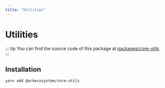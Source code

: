 ```yaml
---
title: "Utilities"
---
```


# Utilities

::: tip
You can find the source code of this package at [packages/core-utils](https://github.com/ArkEcosystem/core/tree/develop/packages/core-utils).
:::

## Installation

```bash
yarn add @arkecosystem/core-utils
```
